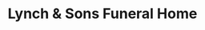 ---
title: "Lynch & Sons Funeral Home"
url: /walled-lake/lynch-und-sons-funeral-home/
shop: Bestattungen
---